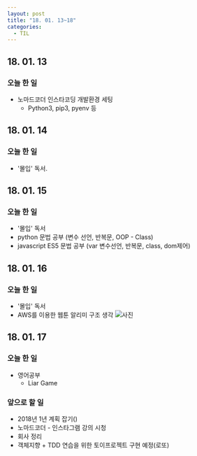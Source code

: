 ```yaml
---
layout: post
title: "18. 01. 13~18"
categories:
  - TIL
---
```


## 18. 01. 13
### 오늘 한 일
- 노마드코더 인스타코딩 개발환경 세팅
  - Python3, pip3, pyenv 등

## 18. 01. 14
### 오늘 한 일
- '몰입' 독서.

## 18. 01. 15
### 오늘 한 일
- '몰입' 독서
- python 문법 공부 (변수 선언, 반복문, OOP - Class)
- javascript ES5 문법 공부 (var 변수선언, 반복문, class, dom제어)

## 18. 01. 16
### 오늘 한 일
- '몰입' 독서
- AWS를 이용한 웹툰 알리미 구조 생각
![사진](https://drive.google.com/uc?id=1syCD833irq-X4Nd5NlHRTTxmta46QTG3)

## 18. 01. 17
### 오늘 한 일
- 영어공부
    - Liar Game

### 앞으로 할 일
- 2018년 1년 계획 잡기()
-	노마드코더 - 인스타그램 강의 시청
-	회사 정리
-	객체지향 + TDD 연습을 위한 토이프로젝트 구현 예정(로또)
